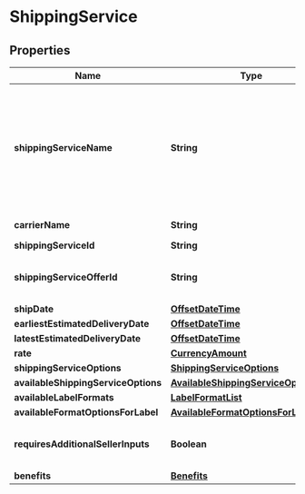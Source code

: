 # ShippingService

## Properties
Name | Type | Description | Notes
------------ | ------------- | ------------- | -------------
**shippingServiceName** | **String** | A plain text representation of a carrier&#x27;s shipping service. For example, \&quot;UPS Ground\&quot; or \&quot;FedEx Standard Overnight\&quot;.  | 
**carrierName** | **String** | The name of the carrier. | 
**shippingServiceId** | **String** |  | 
**shippingServiceOfferId** | **String** | An Amazon-defined shipping service offer identifier. | 
**shipDate** | [**OffsetDateTime**](OffsetDateTime.md) |  | 
**earliestEstimatedDeliveryDate** | [**OffsetDateTime**](OffsetDateTime.md) |  |  [optional]
**latestEstimatedDeliveryDate** | [**OffsetDateTime**](OffsetDateTime.md) |  |  [optional]
**rate** | [**CurrencyAmount**](CurrencyAmount.md) |  | 
**shippingServiceOptions** | [**ShippingServiceOptions**](ShippingServiceOptions.md) |  | 
**availableShippingServiceOptions** | [**AvailableShippingServiceOptions**](AvailableShippingServiceOptions.md) |  |  [optional]
**availableLabelFormats** | [**LabelFormatList**](LabelFormatList.md) |  |  [optional]
**availableFormatOptionsForLabel** | [**AvailableFormatOptionsForLabelList**](AvailableFormatOptionsForLabelList.md) |  |  [optional]
**requiresAdditionalSellerInputs** | **Boolean** | When true, additional seller inputs are required. | 
**benefits** | [**Benefits**](Benefits.md) |  |  [optional]
